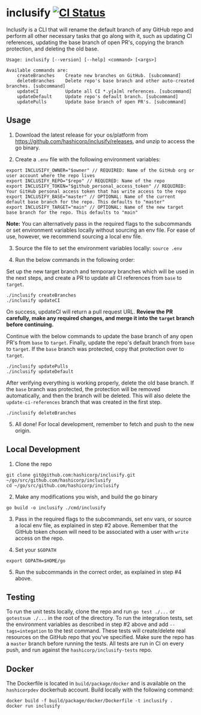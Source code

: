 # inclusify [![CI Status](https://circleci.com/gh/hashicorp/inclusify.svg?style=svg&circle-token=0ae7a4e49ff1f990f45536f92c62dab322f13113)](https://circleci.com/gh/hashicorp/inclusify/tree/master)

Inclusify is a CLI that will rename the default branch of any GitHub repo and perform all other necessary tasks that go along with it, such as updating CI references, updating the base branch of open PR's, copying the branch protection, and deleting the old base.

```
Usage: inclusify [--version] [--help] <command> [<args>]

Available commands are:
    createBranches    Create new branches on GitHub. [subcommand]
    deleteBranches    Delete repo's base branch and other auto-created branches. [subcommand]
    updateCI          Update all CI *.y{a]ml references. [subcommand]
    updateDefault     Update repo's default branch. [subcommand]
    updatePulls       Update base branch of open PR's. [subcommand]
```

## Usage

1. Download the latest release for your os/platform from https://github.com/hashicorp/inclusify/releases, and unzip to access the go binary.

2. Create a `.env` file with the following environment variables:

```
export INCLUSIFY_OWNER="$owner" // REQUIRED: Name of the GitHub org or user account where the repo lives
export INCLUSIFY_REPO="$repo" // REQUIRED: Name of the repo
export INCLUSIFY_TOKEN="$github_personal_access_token" // REQUIRED: Your GitHub personal access token that has write access to the repo
export INCLUSIFY_BASE="master" // OPTIONAL: Name of the current default base branch for the repo. This defaults to "master"
export INCLUSIFY_TARGET="main" // OPTIONAL: Name of the new target base branch for the repo. This defaults to "main"
```

**Note:** You can alternatively pass in the required flags to the subcommands or set environment variables locally without sourcing an env file. For ease of use, however, we recommend sourcing a local env file. 

3. Source the file to set the environment variables locally: `source .env` 

4. Run the below commands in the following order:

Set up the new target branch and temporary branches which will be used in the next steps, and create a PR to update all CI references from `base` to `target`.
```
./inclusify createBranches
./inclusify updateCI 
```

On success, updateCI will return a pull request URL. **Review the PR carefully, make any required changes, and merge it into the `target` branch before continuing.** 

Continue with the below commands to update the base branch of any open PR's from `base` to `target`. Finally, update the repo's default branch from `base` to `target`. If the `base` branch was protected, copy that protection over to `target`. 
```
./inclusify updatePulls
./inclusify updateDefault
```

After verifying everything is working properly, delete the old base branch. If the `base` branch was protected, the protection will be removed automatically, and then the branch will be deleted. This will also delete the `update-ci-references` branch that was created in the first step. 
```
./inclusify deleteBranches
```

5. All done! For local development, remember to fetch and push to the new origin.

## Local Development

1. Clone the repo
```
git clone git@github.com:hashicorp/inclusify.git ~/go/src/github.com/hashicorp/inclusify
cd ~/go/src/github.com/hashicorp/inclusify
```

2. Make any modifications you wish, and build the go binary
```
go build -o inclusify ./cmd/inclusify
```

3. Pass in the required flags to the subcommands, set env vars, or source a local env file, as explained in step #2 above. Remember that the GitHub token chosen will need to be associated with a user with `write` access on the repo.

4. Set your `$GOPATH`
```
export GOPATH=$HOME/go
```

5. Run the subcommands in the correct order, as explained in step #4 above. 

## Testing

To run the unit tests locally, clone the repo and run `go test ./...` or `gotestsum ./...` in the root of the directory. To run the integration tests, set the environment variables as described in step #2 above and add `--tags=integation` to the test command. These tests will create/delete real resources on the GitHub repo that you've specified. Make sure the repo has a `master` branch before running the tests. All tests are run in CI on every push, and run against the `hashicorp/inclusify-tests` repo. 

## Docker

The Dockerfile is located in `build/package/docker` and is available on the `hashicorpdev` dockerhub account. Build locally with the following command:

```
docker build -f build/package/docker/Dockerfile -t inclusify .
docker run inclusify
```
